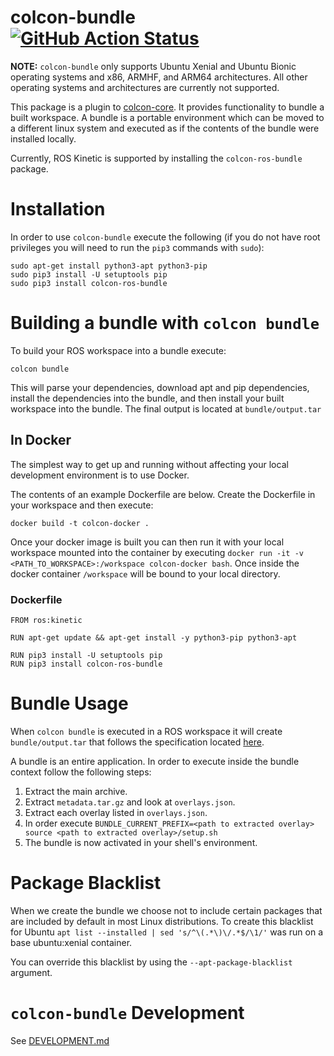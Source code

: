 # colcon-bundle [![GitHub Action Status][action-badge]][action-workflow]

**NOTE:** `colcon-bundle` only supports Ubuntu Xenial and Ubuntu Bionic operating systems and x86, ARMHF, and ARM64 architectures. All other operating systems and architectures are currently not supported.

This package is a plugin to [colcon-core](https://github.com/colcon/colcon-core.git). It provides functionality to bundle a built
workspace. A bundle is a portable environment which can be moved to a different linux system and executed
as if the contents of the bundle were installed locally.

Currently, ROS Kinetic is supported by installing the `colcon-ros-bundle` package.

# Installation

In order to use `colcon-bundle` execute the following (if you do not have root privileges you will need to run the `pip3` commands with `sudo`):

```
sudo apt-get install python3-apt python3-pip
sudo pip3 install -U setuptools pip
sudo pip3 install colcon-ros-bundle
```

# Building a bundle with `colcon bundle`

To build your ROS workspace into a bundle execute:

`colcon bundle`

This will parse your dependencies, download apt and pip dependencies, install the dependencies into the bundle, and
then install your built workspace into the bundle. The final output is located at `bundle/output.tar`

## In Docker

The simplest way to get up and running without affecting your local development environment is to use Docker.

The contents of an example Dockerfile are below. Create the Dockerfile in your workspace and then execute:

`docker build -t colcon-docker .` 

Once your docker image is built you can then run it with your local workspace mounted into the container by executing `docker run -it -v <PATH_TO_WORKSPACE>:/workspace colcon-docker bash`. Once inside the docker container `/workspace` will be bound to your local directory.

### Dockerfile

```
FROM ros:kinetic

RUN apt-get update && apt-get install -y python3-pip python3-apt

RUN pip3 install -U setuptools pip
RUN pip3 install colcon-ros-bundle
```

# Bundle Usage

When `colcon bundle` is executed in a ROS workspace it will create `bundle/output.tar` that follows the specification located [here](BUNDLE_FORMAT.md). 

A bundle is an entire application. In order to execute inside the bundle context follow the following steps:

1. Extract the main archive.
1. Extract `metadata.tar.gz` and look at `overlays.json`.
1. Extract each overlay listed in `overlays.json`.
1. In order execute `BUNDLE_CURRENT_PREFIX=<path to extracted overlay> source <path to extracted overlay>/setup.sh`
1. The bundle is now activated in your shell's environment.

# Package Blacklist

When we create the bundle we choose not to include certain packages that are included by default in most
Linux distributions. To create this blacklist for Ubuntu `apt list --installed | sed 's/^\(.*\)\/.*$/\1/'` was run on a base ubuntu:xenial container.

You can override this blacklist by using the `--apt-package-blacklist` argument.

# `colcon-bundle` Development

See [DEVELOPMENT.md](DEVELOPMENT.md)

[action-badge]: https://github.com/colcon/colcon-bundle/workflows/Testing%20workflows%20for%20colcon-bundle/badge.svg
[action-workflow]: https://github.com/colcon/colcon-bundle/actions
[travis-build]: https://travis-ci.org/colcon/colcon-bundle
[travis-build-badge]: https://travis-ci.org/colcon/colcon-bundle.svg?branch=master
